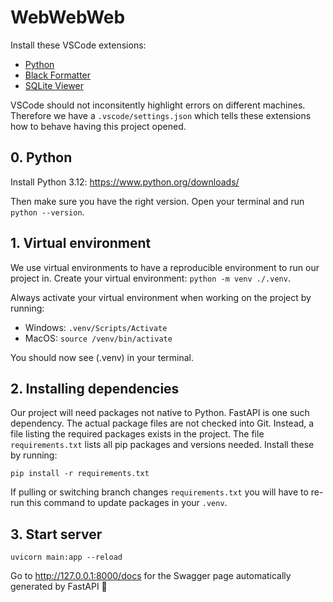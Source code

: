 # WebWebWeb

Install these VSCode extensions:
- [Python](https://marketplace.visualstudio.com/items?itemName=ms-python.python)
- [Black Formatter](https://marketplace.visualstudio.com/items?itemName=ms-python.black-formatter)
- [SQLite Viewer](https://marketplace.visualstudio.com/items?itemName=qwtel.sqlite-viewer)

VSCode should not inconsitently highlight errors on different machines. Therefore we have a `.vscode/settings.json` which tells these extensions how to behave having this project opened.

## 0. Python
Install Python 3.12: https://www.python.org/downloads/

Then make sure you have the right version. Open your terminal and run `python --version`. 

## 1. Virtual environment
We use virtual environments to have a reproducible environment to run our project in. Create your virtual environment: `python -m venv ./.venv`.

Always activate your virtual environment when working on the project by running: 
- Windows: `.venv/Scripts/Activate`
- MacOS: `source /venv/bin/activate`

You should now see (.venv) in your terminal.

## 2. Installing dependencies
Our project will need packages not native to Python. FastAPI is one such dependency. The actual package files are not checked into Git. Instead, a file listing the required packages exists in the project.
The file `requirements.txt` lists all pip packages and versions needed. Install these by running:

`pip install -r requirements.txt`

If pulling or switching branch changes `requirements.txt` you will have to re-run this command to update packages in your `.venv`.

## 3. Start server 
`uvicorn main:app --reload`

Go to http://127.0.0.1:8000/docs for the Swagger page automatically generated by FastAPI 🎉
